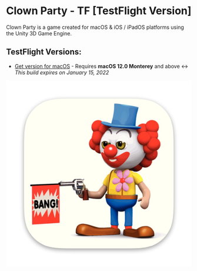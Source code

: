 # Clown Party - TF [TestFlight Version]

Clown Party is a game created for macOS & iOS / iPadOS platforms using the Unity 3D Game Engine.

## TestFlight Versions:

* [Get version for macOS](https://testflight.apple.com/join/IDkeIN0y) - Requires **macOS 12.0 Monterey** and above ↔ *This build expires on January 15, 2022*
<!-- * [Get version for iOS & iPadOS](paste link here) - Requires **iOS 14.0** and above or **iPadOS 14.0** and above ↔ *This build expires on January paste day here, 2020* -->


![image alt](Image/Icon.png)
